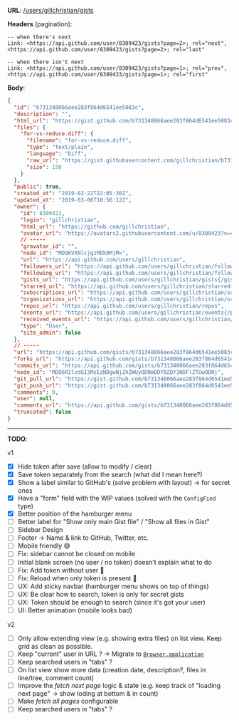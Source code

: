 **URL**: [/users/gillchristian/gists](https://api.github.com/users/gillchristian/gists)

**Headers** (pagination):
```
-- when there's next
Link: <https://api.github.com/user/8309423/gists?page=2>; rel="next", <https://api.github.com/user/8309423/gists?page=2>; rel="last"

-- when there isn't next
Link: <https://api.github.com/user/8309423/gists?page=1>; rel="prev", <https://api.github.com/user/8309423/gists?page=1>; rel="first"
```

**Body**:

```json
{
  "id": "b731348066aee283f864d6541ee5083c",
  "description": "",
  "html_url": "https://gist.github.com/b731348066aee283f864d6541ee5083c",
  "files": {
    "for-vs-reduce.diff": {
      "filename": "for-vs-reduce.diff",
      "type": "text/plain",
      "language": "Diff",
      "raw_url": "https://gist.githubusercontent.com/gillchristian/b731348066aee283f864d6541ee5083c/raw/62f2170913f6600b945b893a5e38173f4913a380/for-vs-reduce.diff",
      "size": 150
    }
  },
  "public": true,
  "created_at": "2019-02-22T22:05:30Z",
  "updated_at": "2019-03-06T10:56:12Z",
  "owner": {
    "id": 8309423,
    "login": "gillchristian",
    "html_url": "https://github.com/gillchristian",
    "avatar_url": "https://avatars2.githubusercontent.com/u/8309423?v=4",
    // -----
    "gravatar_id": "",
    "node_id": "MDQ6VXNlcjgzMDk0MjM=",
    "url": "https://api.github.com/users/gillchristian",
    "followers_url": "https://api.github.com/users/gillchristian/followers",
    "following_url": "https://api.github.com/users/gillchristian/following{/other_user}",
    "gists_url": "https://api.github.com/users/gillchristian/gists{/gist_id}",
    "starred_url": "https://api.github.com/users/gillchristian/starred{/owner}{/repo}",
    "subscriptions_url": "https://api.github.com/users/gillchristian/subscriptions",
    "organizations_url": "https://api.github.com/users/gillchristian/orgs",
    "repos_url": "https://api.github.com/users/gillchristian/repos",
    "events_url": "https://api.github.com/users/gillchristian/events{/privacy}",
    "received_events_url": "https://api.github.com/users/gillchristian/received_events",
    "type": "User",
    "site_admin": false
  },
  // -----
  "url": "https://api.github.com/gists/b731348066aee283f864d6541ee5083c",
  "forks_url": "https://api.github.com/gists/b731348066aee283f864d6541ee5083c/forks",
  "commits_url": "https://api.github.com/gists/b731348066aee283f864d6541ee5083c/commits",
  "node_id": "MDQ6R2lzdGI3MzEzNDgwNjZhZWUyODNmODY0ZDY1NDFlZTUwODNj",
  "git_pull_url": "https://gist.github.com/b731348066aee283f864d6541ee5083c.git",
  "git_push_url": "https://gist.github.com/b731348066aee283f864d6541ee5083c.git",
  "comments": 0,
  "user": null,
  "comments_url": "https://api.github.com/gists/b731348066aee283f864d6541ee5083c/comments",
  "truncated": false
}
```

---

**TODO**:

v1

- [x] Hide token after save (allow to modify / clear)
- [x] Save token separately from the search (what did I mean here?)
- [x] Show a label similar to GitHub's (solve problem with layout) -> for secret ones
- [x] Have a "form" field with the WIP values (solved with the `ConfigFied` type)
- [x] Better position of the hamburger menu
- [ ] Better label for "Show only main Gist file" / "Show all files in Gist"
- [ ] Sidebar Design
- [ ] Footer -> Name & link to GitHub, Twitter, etc.
- [ ] Mobile friendly :sweat_smile:
- [ ] Fix: sidebar cannot be closed on mobile
- [ ] Initial blank screen (no user / no token) doesn't explain what to do
- [ ] Fix: Add token without user :bug:
- [ ] Fix: Reload when only token is present :bug:
- [ ] UX: Add sticky navbar (hamburger menu shows on top of things)
- [ ] UX: Be clear how to search, token is only for secret gists
- [ ] UX: Token should be enough to search (since it's got your user)
- [ ] UI: Better animation (mobile looks bad)

v2

- [ ] Only allow extending view (e.g. showing extra files) on list view. Keep grid as clean as possible.
- [ ] Keep "current" user in URL ? -> Migrate to [`Browser.application`](https://package.elm-lang.org/packages/elm/browser/latest/Browser#application)
- [ ] Keep searched users in "tabs" ?
- [ ] On list view show more data (creation date, description?, files in line/tree, comment count)
- [ ] Improve the _fetch next page_ logic & state (e.g. keep track of "loading next page" -> show loding at bottom & in count)
- [ ] Make _fetch all pages_ configurable
- [ ] Keep searched users in "tabs" ?
